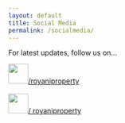 ```yaml
---
layout: default
title: Social Media
permalink: /socialmedia/
---
```

For latest updates, follow us on...      

<a href= "https://www.facebook.com/royaniproperty" target="_blank">
<img src="{{site.baseurl }}/assets/favicon/facebook_favicon.png" style="width:40px;height:40px;">/royaniproperty
</a>
<br>
<br>
<a href= "https://twitter.com/royaniproperty" target="_blank">
<img src="{{site.baseurl }}/assets/favicon/twitter_favicon.png" style="width:40px;height:40px;">/ royaniproperty
</a>


